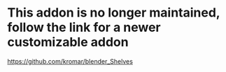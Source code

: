 # This addon is no longer maintained, follow the link for a newer customizable addon
https://github.com/kromar/blender_Shelves
